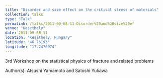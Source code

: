 ```yaml
---
title: "Disorder and size effect on the critical stress of materials"
collection: talks
type: "Talk"
permalink: /talks/2011-09-08-11-Disorder%20and%20size%20ef
venue: "Keszthely"
date: 2011-09-08-11
location: "Keszthely, Hungary"
latitude: "46.76193"
longitude: "17.2476974"
---
```


3rd Workshop on the statistical physics of fracture and related problems

Author(s): Atsushi Yamamoto and Satoshi Yukawa
